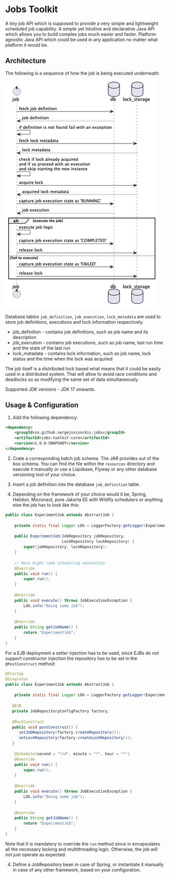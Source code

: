 # Jobs Toolkit

A tiny job API which is supposed to provide a very simple and lightweight scheduled job capability. A simple yet
intuitive and declarative Java API which allows you to build complex jobs much easier and faster.
Platform agnostic Java API which could be used in any application no matter what platform it would be.

## Architecture

The following is a sequence of how the job is being executed underneath:

![Sequence diagram](./docs/sequence.png)

Database tables `job_definition`, `job_execution`, `lock_metadata` are used to store job definitions, executions and
lock information respectively.
* job_definition - contains job definitions, such as job name and its description
* job_execution - contains job executions, such as job name, last run time and the state of the last run
* lock_metadata - contains lock information, such as job name, lock status and the time when the lock was acquired

The job itself is a distributed lock based what means that it could be easily used in a distributed system.
That will allow to avoid race conditions and deadlocks so as modifying the same set of data simultaneously.

Supported JDK versions - JDK 17 onwards.

## Usage & Configuration

1. Add the following dependency:
```xml
<dependency>
    <groupId>io.github.sergejsvisockis.jobs</groupId>
    <artifactId>jobs-toolkit-core</artifactId>
    <version>1.0.0-SNAPSHOT</version>
</dependency>
```

2. Crate a corresponding batch job schema. The JAR provides out of the box schema.
   You can find the file within the `resources` directory and execute it manually or use a Liquibase, 
   Flyway or any other database versioning tool of your choice.
3. Insert a job definition into the database `job_definition` table.

3. Depending on the framework of your choice would it be, Spring, Helidon, Micronaut, pure Jakarta EE with Wildfly 
   schedulers or anything else the job has to look like this:
```java
public class ExperimentJob extends AbstractJob {

    private static final Logger LOG = LoggerFactory.getLogger(ExperimentJob.class);

    public ExperimentJob(JobRepository jobRepository, 
                         LockRepository lockRepository) {
        super(jobRepository, lockRepository);
    }

    // Here might come scheduling annotation
    @Override
    public void run() {
        super.run();
    }

    @Override
    public void execute() throws JobExecutionException {
        LOG.info("Doing some job");
    }

    @Override
    public String getJobName() {
        return "ExperimentJob";
    }
}
```

For a EJB deployment a setter injection has to be used, since EJBs do not support constructor injection the repository
has to be set in the `@PostConstruct` method:
```java
@Startup
@Singleton
public class ExperimentJob extends AbstractJob {

    private static final Logger LOG = LoggerFactory.getLogger(ExperimentJob.class);

   @EJB
   private JobRepositoryConfigFactory factory;

   @PostConstruct
   public void postConstruct() {
      setJobRepository(factory.createRepository());
      setLockRepository(factory.createLockRepository());
   }

    @Schedule(second = "*/4", minute = "*", hour = "*")
    @Override
    public void run() {
        super.run();
    }

    @Override
    public void execute() throws JobExecutionException {
        LOG.info("Doing some job");
    }

    @Override
    public String getJobName() {
        return "ExperimentJob";
    }
}
```

Note that it is mandatory to override the `run` method since in encapsulates all the necessary 
locking and multithreading logic. Otherwise, the job will not just operate as expected.

4. Define a JobRepository bean in case of Spring, or instantiate it manually in case of any other framework,
   based on your configuration.